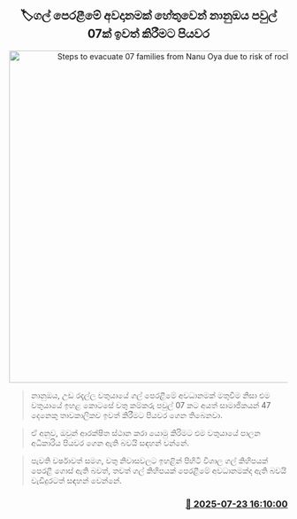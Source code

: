 <p align='center'><b><h2 align='center' title='Steps to evacuate 07 families from Nanu Oya due to risk of rockfall'>🏷ගල් පෙරළීමේ අවදානමක් හේතුවෙන් නානුඔය පවුල් 07ක් ඉවත් කිරීමට පියවර</h2></b></p>
<p align='center'><img src='https://helakuru.sgp1.cdn.digitaloceanspaces.com/esana/images/lib/nanuoyaaccident2-archived.jpg' width='600' alt='Steps to evacuate 07 families from Nanu Oya due to risk of rockfall'></p>

> නානුඔය, උඩ රදැල්ල වතුයායේ ගල් පෙරළීමේ අවධානමක් මතුවීම නිසා එම වතුයායේ ඉහළ කොටසේ වතු කම්කරු පවුල් 07 කට අයත් සාමාජිකයන් 47 දෙනෙකු තාවකාලිකව ඉවත් කිරීමට පියවර ගෙන තිබෙනවා.

> ඒ අනුව, ඔවුන් ආරක්ෂිත ස්ථාන කරා යොමු කිරිමට එම වතුයායේ පාලන අධිකාරිය පියවර ගෙන ඇති බවයි සඳහන් වන්නේ.

> පැවති වර්ෂාවත් සමග, වතු නිවාසවලට ඉහළින් පිහිටි විශාල ගල් කිහිපයක් පෙරළී ගොස් ඇති බවත්, තවත් ගල් කිහිපයක් පෙරළීමේ අවධානමක්ද ඇති බවයි වැඩිදුරටත් සඳහන් වෙන්නේ.



<h3 align='right'><a href='https://www.helakuru.lk/esana/p/112101/'>📅 2025-07-23 16:10:00</a></h3>
